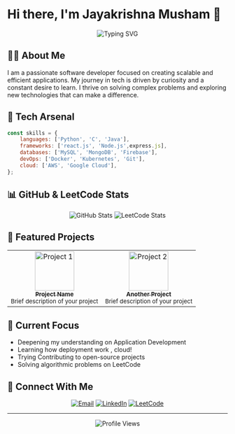 # Hi there, I'm Jayakrishna Musham 👋 

<div align="center">
  <img src="https://readme-typing-svg.herokuapp.com?font=Fira+Code&pause=1000&color=54A6FF&center=true&vCenter=true&width=435&lines=Tech+Enthusiast;Love+Problem+Solving;Passionate+Learner" alt="Typing SVG" />
</div>

## 👨‍💻 About Me
I am a passionate software developer focused on creating scalable and efficient applications. My journey in tech is driven by curiosity and a constant desire to learn. I thrive on solving complex problems and exploring new technologies that can make a difference.

## 🔧 Tech Arsenal

```javascript
const skills = {
    languages: ['Python', 'C', 'Java'],
    frameworks: ['react.js', 'Node.js',express.js],
    databases: ['MySQL', 'MongoDB', 'Firebase'],
    devOps: ['Docker', 'Kubernetes', 'Git'],
    cloud: ['AWS', 'Google Cloud'],
};
```

## 📊 GitHub & LeetCode Stats

<div align="center">
  <img src="https://github-readme-stats.vercel.app/api?username=jayakrishna1304&show_icons=true&theme=tokyonight" alt="GitHub Stats" />
  
  <!-- LeetCode Stats Card -->
  <img src="https://leetcard.jacoblin.cool/jayakrishna13?theme=dark&font=Noto%20Sans" alt="LeetCode Stats" />
</div>

## 🚀 Featured Projects
<table>
  <tr>
    <td align="center">
      <a href="https://github.com/Raghavendra-Reddy-Padala/Project-Name">
        <img src="/api/placeholder/90/90" width="90" alt="Project 1"/>
        <br />
        <sub><b>Project Name</b></sub>
      </a>
      <br />
      <sub>Brief description of your project</sub>
    </td>
    <td align="center">
      <a href="https://github.com/Raghavendra-Reddy-Padala/Another-Project">
        <img src="/api/placeholder/90/90" width="90" alt="Project 2"/>
        <br />
        <sub><b>Another Project</b></sub>
      </a>
      <br />
      <sub>Brief description of your project</sub>
    </td>
  </tr>
</table>



## 🎯 Current Focus
- Deepening my understanding on Application Development
- Learning how deployment work , cloud!
- Trying Contributing to open-source projects
- Solving algorithmic problems on LeetCode

## 🤝 Connect With Me
<div align="center">
  
[![Email](https://img.shields.io/badge/Email-jayakrishna130304%40gmail.com-red?style=for-the-badge&logo=gmail)](mailto:jayakrishna130304@gmail.com)
[![LinkedIn](https://img.shields.io/badge/LinkedIn--blue?style=for-the-badge&logo=linkedin)](https://www.linkedin.com/in/raghavendra-reddy-padala-28bbb6256/)
[![LeetCode](https://img.shields.io/badge/LeetCode-jayakrishna13-yellow?style=for-the-badge&logo=leetcode)](https://leetcode.com/jayakrishna13/)

</div>

---
<div align="center">
  <img src="https://komarev.com/ghpvc/?username=jayakrishna1304&color=blueviolet&style=flat-square&label=Profile+Views" alt="Profile Views" />
</div>
